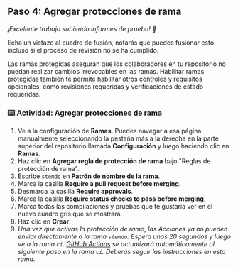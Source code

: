 <!--
  <<< Notas del autor: Paso 4 >>>
  Comienza este paso reconociendo el paso anterior.
  Define los términos y enlaza a docs.github.com.
-->

## Paso 4: Agregar protecciones de rama

_¡Excelente trabajo subiendo informes de prueba! :partying_face:_

Echa un vistazo al cuadro de fusión, notarás que puedes fusionar esto incluso si el proceso de revisión no se ha cumplido.

Las ramas protegidas aseguran que los colaboradores en tu repositorio no puedan realizar cambios irrevocables en las ramas. Habilitar ramas protegidas también te permite habilitar otros controles y requisitos opcionales, como revisiones requeridas y verificaciones de estado requeridas.

### :keyboard: Actividad: Agregar protecciones de rama

1. Ve a la configuración de **Ramas**. Puedes navegar a esa página manualmente seleccionando la pestaña más a la derecha en la parte superior del repositorio llamada **Configuración** y luego haciendo clic en **Ramas**.
1. Haz clic en **Agregar regla de protección de rama** bajo "Reglas de protección de rama".
1. Escribe `stemdo` en **Patrón de nombre de la rama**.
1. Marca la casilla **Require a pull request before merging**.
1. Desmarca la casilla **Require approvals**.
1. Marca la casilla **Require status checks to pass before merging**.
1. Marca todas las compilaciones y pruebas que te gustaría ver en el nuevo cuadro gris que se mostrará.
1. Haz clic en **Crear**.
1. _Una vez que activas la protección de rama, las Acciones ya no pueden enviar directamente a la rama `stemdo`. Espera unos 20 segundos y luego ve a la rama `ci`. [GitHub Actions](https://docs.github.com/actions) se actualizará automáticamente al siguiente paso en la rama `ci`. Deberás seguir las instrucciones en esta rama._
